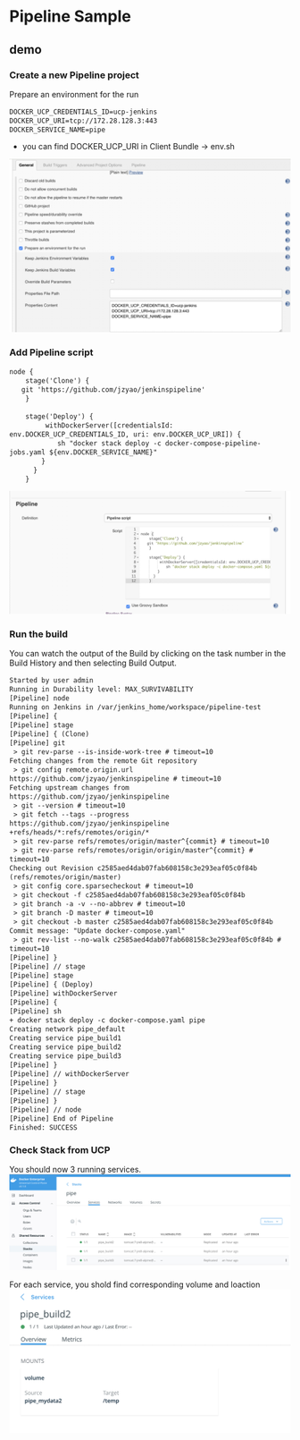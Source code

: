 # Pipeline Sample

## demo 

### Create a new Pipeline project

Prepare an environment for the run

```
DOCKER_UCP_CREDENTIALS_ID=ucp-jenkins
DOCKER_UCP_URI=tcp://172.28.128.3:443
DOCKER_SERVICE_NAME=pipe
```
* you can find DOCKER_UCP_URI in Client Bundle -> env.sh

![pipeconfig](/img/pipeconfig.jpg?raw=true "pipeconfig" )

### Add Pipeline script 

```
node {
    stage('Clone') {
   git 'https://github.com/jzyao/jenkinspipeline'
    }

    stage('Deploy') {
         withDockerServer([credentialsId: env.DOCKER_UCP_CREDENTIALS_ID, uri: env.DOCKER_UCP_URI]) {
            sh "docker stack deploy -c docker-compose-pipeline-jobs.yaml ${env.DOCKER_SERVICE_NAME}"
        }
      }
    }
```

![pipeline](/img/pipeline.jpg?raw=true "pipeline" )

### Run the build

You can watch the output of the Build by clicking on the task number in the Build History and then selecting Build Output.

```
Started by user admin
Running in Durability level: MAX_SURVIVABILITY
[Pipeline] node
Running on Jenkins in /var/jenkins_home/workspace/pipeline-test
[Pipeline] {
[Pipeline] stage
[Pipeline] { (Clone)
[Pipeline] git
 > git rev-parse --is-inside-work-tree # timeout=10
Fetching changes from the remote Git repository
 > git config remote.origin.url https://github.com/jzyao/jenkinspipeline # timeout=10
Fetching upstream changes from https://github.com/jzyao/jenkinspipeline
 > git --version # timeout=10
 > git fetch --tags --progress https://github.com/jzyao/jenkinspipeline +refs/heads/*:refs/remotes/origin/*
 > git rev-parse refs/remotes/origin/master^{commit} # timeout=10
 > git rev-parse refs/remotes/origin/origin/master^{commit} # timeout=10
Checking out Revision c2585aed4dab07fab608158c3e293eaf05c0f84b (refs/remotes/origin/master)
 > git config core.sparsecheckout # timeout=10
 > git checkout -f c2585aed4dab07fab608158c3e293eaf05c0f84b
 > git branch -a -v --no-abbrev # timeout=10
 > git branch -D master # timeout=10
 > git checkout -b master c2585aed4dab07fab608158c3e293eaf05c0f84b
Commit message: "Update docker-compose.yaml"
 > git rev-list --no-walk c2585aed4dab07fab608158c3e293eaf05c0f84b # timeout=10
[Pipeline] }
[Pipeline] // stage
[Pipeline] stage
[Pipeline] { (Deploy)
[Pipeline] withDockerServer
[Pipeline] {
[Pipeline] sh
+ docker stack deploy -c docker-compose.yaml pipe
Creating network pipe_default
Creating service pipe_build1
Creating service pipe_build2
Creating service pipe_build3
[Pipeline] }
[Pipeline] // withDockerServer
[Pipeline] }
[Pipeline] // stage
[Pipeline] }
[Pipeline] // node
[Pipeline] End of Pipeline
Finished: SUCCESS
```

### Check Stack from UCP
You should now 3 running services. 
![stack](/img/stack.jpg?raw=true "stack")

For each service, you shold find corresponding volume and loaction
![volume](/img/volume.jpg?raw=true "volume")

